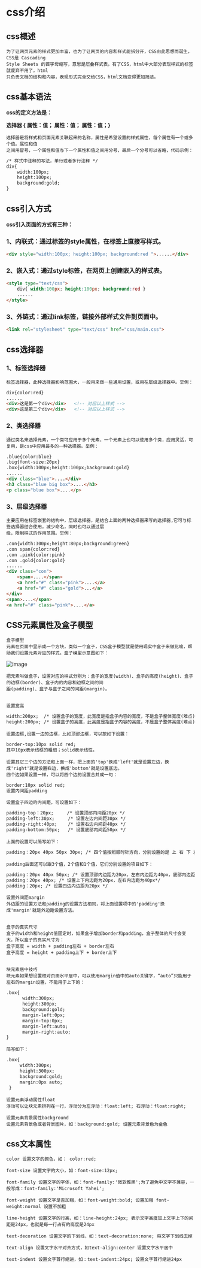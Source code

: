 # css介绍
## css概述


    为了让网页元素的样式更加丰富，也为了让网页的内容和样式能拆分开，CSS由此思想而诞生，CSS是 Cascading 
    Style Sheets 的首字母缩写，意思是层叠样式表。有了CSS，html中大部分表现样式的标签就废弃不用了，html
    只负责文档的结构和内容，表现形式完全交给CSS，html文档变得更加简洁。

## css基本语法

**css的定义方法是：**

**选择器 { 属性：值； 属性：值； 属性：值；}**

    选择器是将样式和页面元素关联起来的名称，属性是希望设置的样式属性，每个属性有一个或多个值。属性和值
    之间用冒号，一个属性和值与下一个属性和值之间用分号，最后一个分号可以省略，代码示例：


```html
/* 样式中注释的写法，单行或者多行注释 */
div{
    width:100px;
    height:100px;
    background:gold;
}
```


## css引入方式

**css引入页面的方式有三种：**

### 1、内联式：通过标签的style属性，在标签上直接写样式。

```html
<div style="width:100px; height:100px; background:red ">......</div>
```

### 2、嵌入式：通过style标签，在网页上创建嵌入的样式表。

```html
<style type="text/css">
    div{ width:100px; height:100px; background:red }
    ......
</style>
```

### 3、外链式：通过link标签，链接外部样式文件到页面中。

```html
<link rel="stylesheet" type="text/css" href="css/main.css">
```

## css选择器

### 1、标签选择器


    标签选择器，此种选择器影响范围大，一般用来做一些通用设置，或用在层级选择器中。举例：


```html
div{color:red}
......
<div>这是第一个div</div>   <!-- 对应以上样式 -->
<div>这是第二个div</div>   <!-- 对应以上样式 -->
```


### 2、类选择器


    通过类名来选择元素，一个类可应用于多个元素，一个元素上也可以使用多个类，应用灵活，可复用，是css中应用最多的一种选择器。举例：


```html
.blue{color:blue}
.big{font-size:20px}
.box{width:100px;height:100px;background:gold}
......
<div class="blue">....</div>
<h3 class="blue big box">....</h3>
<p class="blue box">....</p>
```

### 3、层级选择器


    主要应用在标签嵌套的结构中，层级选择器，是结合上面的两种选择器来写的选择器,它可与标签选择器结合使用，减少命名，同时也可以通过层
    级，限制样式的作用范围。举例：


```html
.con{width:300px;height:80px;background:green}
.con span{color:red}
.con .pink{color:pink}
.con .gold{color:gold}
......
<div class="con">
    <span>....</span>
    <a href="#" class="pink">....</a>
    <a href="#" class="gold">...</a>
</div>
<span>....</span>
<a href="#" class="pink">....</a>
```


## CSS元素属性及盒子模型

    盒子模型
    元素在页面中显示成一个方块，类似一个盒子，CSS盒子模型就是使用现实中盒子来做比喻，帮助我们设置元素对应的样式。盒子模型示意图如下：


![image](https://raw.githubusercontent.com/wiki/AlexBruceLu/HTML/view01.jpg)


    把元素叫做盒子，设置对应的样式分别为：盒子的宽度(width)、盒子的高度(height)、盒子的边框(border)、盒子内的内容和边框之间的间
    距(padding)、盒子与盒子之间的间距(margin)。


    设置宽高


```html
width:200px;  /* 设置盒子的宽度，此宽度是指盒子内容的宽度，不是盒子整体宽度(难点) */
height:200px; /* 设置盒子的高度，此高度是指盒子内容的高度，不是盒子整体高度(难点) */
```


    设置边框,设置一边的边框，比如顶部边框，可以按如下设置：


```html
border-top:10px solid red;
其中10px表示线框的粗细；solid表示线性。
```


    设置其它三个边的方法和上面一样，把上面的'top'换成'left'就是设置左边，换成'right'就是设置右边，换成'bottom'就是设置底边。
    四个边如果设置一样，可以将四个边的设置合并成一句：


```html
border:10px solid red;
设置内间距padding
```


    设置盒子四边的内间距，可设置如下：


```html
padding-top：20px;     /* 设置顶部内间距20px */
padding-left:30px;     /* 设置左边内间距30px */
padding-right:40px;    /* 设置右边内间距40px */
padding-bottom:50px;   /* 设置底部内间距50px */
```


    上面的设置可以简写如下：


```html
padding：20px 40px 50px 30px; /* 四个值按照顺时针方向，分别设置的是 上 右 下 左四个方向的内边距值。 */
```


    padding后面还可以跟3个值，2个值和1个值，它们分别设置的项目如下：


```html
padding：20px 40px 50px; /* 设置顶部内边距为20px，左右内边距为40px，底部内边距为50px */
padding：20px 40px; /* 设置上下内边距为20px，左右内边距为40px*/
padding：20px; /* 设置四边内边距为20px */
```


    设置外间距margin
    外边距的设置方法和padding的设置方法相同，将上面设置项中的'padding'换成'margin'就是外边距设置方法。


    盒子的真实尺寸
    盒子的width和height值固定时，如果盒子增加border和padding，盒子整体的尺寸会变大，所以盒子的真实尺寸为：
    盒子宽度 = width + padding左右 + border左右
    盒子高度 = height + padding上下 + border上下

    
    块元素居中技巧
    块元素如果想设置相对页面水平居中，可以使用margin值中的auto关键字，“auto”只能用于左右的margin设置，不能用于上下的：


```html
.box{
      width:300px;
      height:300px;
      background:gold;
      margin-left:0px;
      margin-top:0px;
      margin-left:auto;
      margin-right:auto;
}
```


    简写如下：


```html
.box{
     width:300px;
     height:300px;
     background:gold;
     margin:0px auto;
 }
 ```


    设置元素浮动属性float
    浮动可以让块元素排列在一行，浮动分为左浮动：float:left; 右浮动：float:right;

    设置元素背景属性background
    设置元素背景色或者背景图片，如：background:gold; 设置元素背景色为金色



## css文本属性


    color 设置文字的颜色，如： color:red;

    font-size 设置文字的大小，如：font-size:12px;

    font-family 设置文字的字体，如：font-family:'微软雅黑';为了避免中文字不兼容，一般写成：font-family:'Microsoft Yahei';

    font-weight 设置文字是否加粗，如：font-weight:bold; 设置加粗 font-weight:normal 设置不加粗

    line-height 设置文字的行高，如：line-height:24px; 表示文字高度加上文字上下的间距是24px，也就是每一行占有的高度是24px

    text-decoration 设置文字的下划线，如：text-decoration:none; 将文字下划线去掉

    text-align 设置文字水平对齐方式，如text-align:center 设置文字水平居中

    text-indent 设置文字首行缩进，如：text-indent:24px; 设置文字首行缩进24px















